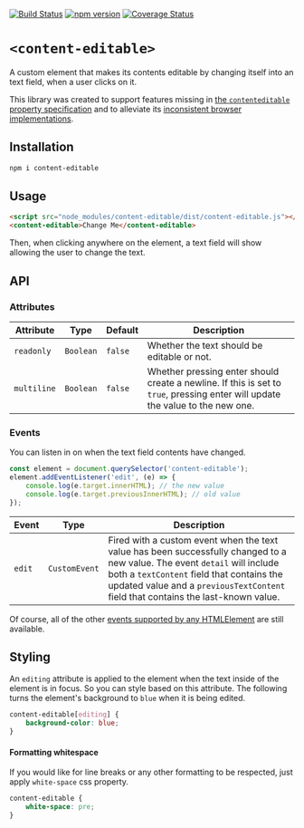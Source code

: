 [![Build Status](https://travis-ci.org/mkay581/content-editable.svg?branch=master)](https://travis-ci.org/mkay581/content-editable)
[![npm version](https://badge.fury.io/js/content-editable.svg)](https://www.npmjs.com/package/content-editable)
[![Coverage Status](https://coveralls.io/repos/github/mkay581/content-editable/badge.svg?branch=master)](https://coveralls.io/github/mkay581/content-editable?branch=master)

# `<content-editable>`

A custom element that makes its contents editable by changing itself into an text field, when a user clicks on it.

This library was created to support features missing in [the `contenteditable` property specification](https://html.spec.whatwg.org/multipage/interaction.html#contenteditable) and to alleviate its [inconsistent browser implementations](https://developer.mozilla.org/en-US/docs/Web/Guide/HTML/Editable_content#Differences_in_markup_generation).

## Installation

```bash
npm i content-editable
```

## Usage

```html
<script src="node_modules/content-editable/dist/content-editable.js"></script>
<content-editable>Change Me</content-editable>
```

Then, when clicking anywhere on the element, a text field will show allowing the user to change the text.

## API

### Attributes

| Attribute   | Type      | Default | Description                                                                                                                    |
| ----------- | --------- | ------- | ------------------------------------------------------------------------------------------------------------------------------ |
| `readonly`  | `Boolean` | `false` | Whether the text should be editable or not.                                                                                    |
| `multiline` | `Boolean` | `false` | Whether pressing enter should create a newline. If this is set to `true`, pressing enter will update the value to the new one. |

### Events

You can listen in on when the text field contents have changed.

```javascript
const element = document.querySelector('content-editable');
element.addEventListener('edit', (e) => {
    console.log(e.target.innerHTML); // the new value
    console.log(e.target.previousInnerHTML); // old value
});
```

| Event  | Type          | Description                                                                                                                                                                                                                                                  |
| ------ | ------------- | ------------------------------------------------------------------------------------------------------------------------------------------------------------------------------------------------------------------------------------------------------------ |
| `edit` | `CustomEvent` | Fired with a custom event when the text value has been successfully changed to a new value. The event `detail` will include both a `textContent` field that contains the updated value and a `previousTextContent` field that contains the last-known value. |

Of course, all of the other [events supported by any HTMLElement](https://html.spec.whatwg.org/multipage/webappapis.html#globaleventhandlers) are still available.

## Styling

An `editing` attribute is applied to the element when the text inside of the element is in focus. So you
can style based on this attribute. The following turns the element's background to `blue` when
it is being edited.

```css
content-editable[editing] {
    background-color: blue;
}
```

#### Formatting whitespace

If you would like for line breaks or any other formatting to be respected, just apply `white-space` css property.

```css
content-editable {
    white-space: pre;
}
```
